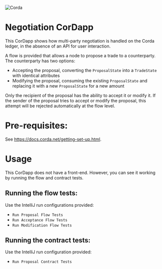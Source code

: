 ![Corda](https://www.corda.net/wp-content/uploads/2016/11/fg005_corda_b.png)

# Negotiation CorDapp

This CorDapp shows how multi-party negotiation is handled on the Corda ledger, in the absence of an API for user 
interaction.

A flow is provided that allows a node to propose a trade to a counterparty. The counterparty has two options:

* Accepting the proposal, converting the `ProposalState` into a `TradeState` with identical attributes
* Modifying the proposal, consuming the existing `ProposalState` and replacing it with a new `ProposalState` for a new 
  amount

Only the recipient of the proposal has the ability to accept it or modify it. If the sender of the proposal tries to 
accept or modify the proposal, this attempt will be rejected automatically at the flow level.

# Pre-requisites:
  
See https://docs.corda.net/getting-set-up.html.

# Usage

This CorDapp does not have a front-end. However, you can see it working by running the flow and contract tests.

## Running the flow tests:

Use the IntelliJ run configurations provided:

* `Run Proposal Flow Tests`
* `Run Acceptance Flow Tests`
* `Run Modification Flow Tests`

## Running the contract tests:

Use the IntelliJ run configuration provided:

* `Run Proposal Contract Tests`
